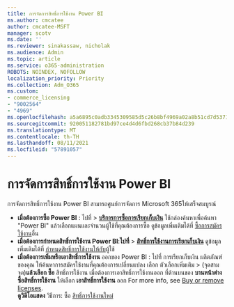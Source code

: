 ```yaml
---
title: การจัดการสิทธิ์การใช้งาน Power BI
ms.author: cmcatee
author: cmcatee-MSFT
manager: scotv
ms.date: ''
ms.reviewer: sinakassaw, nicholak
ms.audience: Admin
ms.topic: article
ms.service: o365-administration
ROBOTS: NOINDEX, NOFOLLOW
localization_priority: Priority
ms.collection: Adm_O365
ms.custom:
- commerce_licensing
- "9002564"
- "4969"
ms.openlocfilehash: a5a6895c0adb3345309585d5c26b8bf4969a02a8b51cd7d537105f81c3d9ea4f
ms.sourcegitcommit: 920051182781bd97ce4d4d6fbd268cb37b84d239
ms.translationtype: MT
ms.contentlocale: th-TH
ms.lasthandoff: 08/11/2021
ms.locfileid: "57891057"
---
```

# <a name="power-bi-license-management"></a>การจัดการสิทธิ์การใช้งาน Power BI

การจัดการสิทธิ์การใช้งาน Power BI สามารถศูนย์การจัดการ Microsoft 365ให้เสร็จสมบูรณ์

- **เมื่อต้องการซื้อ Power BI**  : ไปที่ \> **[บริการการซื้อการเรียกเก็บเงิน](https://go.microsoft.com/fwlink/p/?linkid=868433)** ใช้กล่องค้นหาเพื่อค้นหา "Power BI" แล้วเลือกแผนและจํานวนผู้ใช้ที่คุณต้องการซื้อ ดูข้อมูลเพิ่มเติมได้ที่ [ซื้อการสมัครใช้งาน](https://docs.microsoft.com/microsoft-365/commerce/try-or-buy-microsoft-365#buy-a-different-subscription)อื่น
- **เมื่อต้องการกําหนดสิทธิ์การใช้งาน Power BI**:**ไปที่**  >  **[สิทธิ์การใช้งานการเรียกเก็บเงิน](https://go.microsoft.com/fwlink/p/?linkid=842264)** ดูข้อมูลเพิ่มเติมได้ที่ [กําหนดสิทธิ์การใช้งานให้กับ](https://docs.microsoft.com/microsoft-365/admin/manage/assign-licenses-to-users)ผู้ใช้
- **เมื่อต้องการเพิ่มหรือเอาสิทธิ์การใช้งาน** ออกของ Power BI : ไปที่ การเรียกเก็บเงิน ผลิตภัณฑ์ของคุณ ให้ค้นหาการสมัครใช้งานที่คุณต้องการเปลี่ยนแปลง เลือก ตัวเลือกเพิ่มเติม  >  **[](https://go.microsoft.com/fwlink/p/?linkid=842054)**(จุดสามจุด)**แล้วเลือก ซื้อ** สิทธิ์การใช้งาน เมื่อต้องการเอาสิทธิ์การใช้งานออก ที่ด้านบนของ **บานหน้าต่าง ซื้อสิทธิ์การใช้งาน** ให้เลือก **เอาสิทธิ์การใช้งาน** ออก For more info, see [Buy or remove licenses](https://docs.microsoft.com/microsoft-365/commerce/licenses/buy-licenses).\
**ดูวิดีโอแสดง** วิธีการ: ซื้อ [สิทธิ์การใช้งานใหม่](https://go.microsoft.com/fwlink/p/?linkid=2154857)